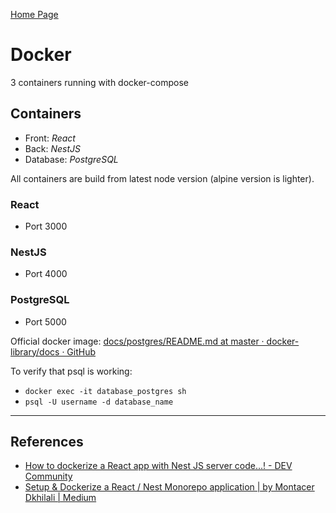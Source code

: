 [Home Page](./00_Documentation.md)
# Docker

3 containers running with docker-compose

## Containers
- Front: *React*
- Back: *NestJS*
- Database: *PostgreSQL*

All containers are build from latest node version (alpine version is lighter).

### React
- Port 3000

### NestJS
- Port 4000

### PostgreSQL
- Port 5000

Official docker image: [docs/postgres/README.md at master · docker-library/docs · GitHub](https://github.com/docker-library/docs/blob/master/postgres/README.md) 

To verify that psql is working:
- `docker exec -it database_postgres sh`
- `psql -U username -d database_name`


---
## References
- [How to dockerize a React app with Nest JS server code...! - DEV Community](https://dev.to/heyvenatdev/how-to-dockerize-a-react-app-with-nest-js-server-code-4ka)
- [Setup & Dockerize a React / Nest Monorepo application | by Montacer Dkhilali | Medium](https://montacerdk.medium.com/setup-dockerize-a-react-nest-monorepo-application-7a800060bd63)